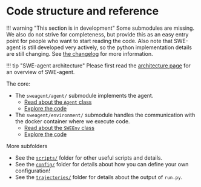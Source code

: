 # Code structure and reference

!!! warning "This section is in development"
    Some submodules are missing. We also do not strive for completeness, but provide this as an easy entry point
    for people who want to start reading the code.
    Also note that SWE-agent is still developed very actively, so the python implementation details
    are still changing. See [the changelog](../installation/changelog.md) for more information.

!!! tip "SWE-agent architecture"
    Please first read the [architecture page](../background/architecture.md) for an overview of SWE-agent.

The core:

* The `sweagent/agent/` []() submodule implements the agent.
    * [Read about the `Agent` class](agent.md)
    * [Explore the code](https://github.com/princeton-nlp/SWE-agent/tree/main/sweagent/agent/)
* The `sweagent/environment/` submodule handles the communication with the docker container where we execute code.
    * [Read about the `SWEEnv` class](agent.md)
    * [Explore the code](https://github.com/princeton-nlp/SWE-agent/tree/main/sweagent/environment/)

More subfolders

* See the [`scripts/`](https://github.com/princeton-nlp/SWE-agent/tree/main/scripts/) folder for other useful scripts and details.
* See the [`config/`](https://github.com/princeton-nlp/SWE-agent/tree/main/config/) folder for details about how you can define your own configuration!
* See the [`trajectories/`](https://github.com/princeton-nlp/SWE-agent/tree/main/trajectories) folder for details about the output of `run.py`.
